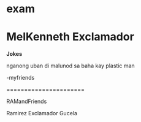 # exam
MelKenneth Exclamador
========================

**Jokes**

nganong uban di malunod sa baha kay plastic man 

-myfriends

======================

RAMandFriends

Ramirez
Exclamador
Gucela